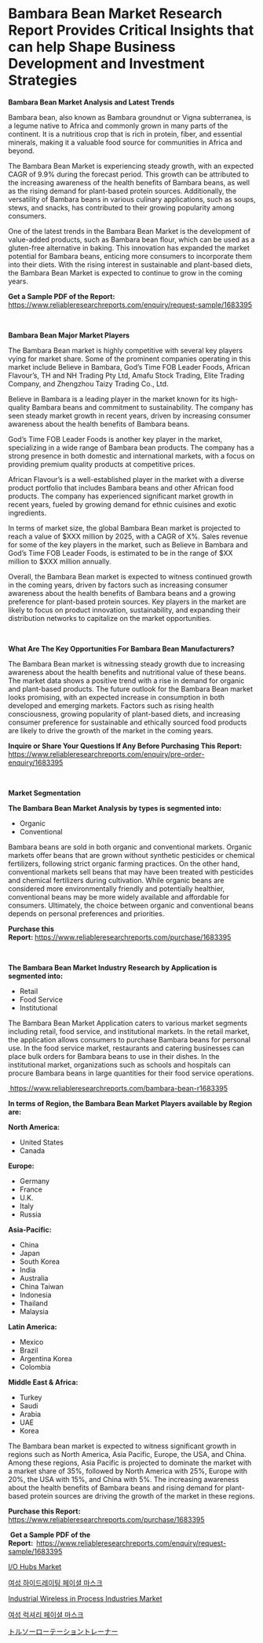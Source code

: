 <p><h1>Bambara Bean Market Research Report Provides Critical Insights that can help Shape Business Development and Investment Strategies</h1></p><p><strong>Bambara Bean Market Analysis and Latest Trends</strong></p>
<p><p>Bambara bean, also known as Bambara groundnut or Vigna subterranea, is a legume native to Africa and commonly grown in many parts of the continent. It is a nutritious crop that is rich in protein, fiber, and essential minerals, making it a valuable food source for communities in Africa and beyond.</p><p>The Bambara Bean Market is experiencing steady growth, with an expected CAGR of 9.9% during the forecast period. This growth can be attributed to the increasing awareness of the health benefits of Bambara beans, as well as the rising demand for plant-based protein sources. Additionally, the versatility of Bambara beans in various culinary applications, such as soups, stews, and snacks, has contributed to their growing popularity among consumers.</p><p>One of the latest trends in the Bambara Bean Market is the development of value-added products, such as Bambara bean flour, which can be used as a gluten-free alternative in baking. This innovation has expanded the market potential for Bambara beans, enticing more consumers to incorporate them into their diets. With the rising interest in sustainable and plant-based diets, the Bambara Bean Market is expected to continue to grow in the coming years.</p></p>
<p><strong>Get a Sample PDF of the Report:&nbsp;</strong> <a href="https://www.reliableresearchreports.com/enquiry/request-sample/1683395">https://www.reliableresearchreports.com/enquiry/request-sample/1683395</a></p>
<p>&nbsp;</p>
<p><strong>Bambara Bean Major Market Players</strong></p>
<p><p>The Bambara Bean market is highly competitive with several key players vying for market share. Some of the prominent companies operating in this market include Believe in Bambara, God’s Time FOB Leader Foods, African Flavour’s, TH and NH Trading Pty Ltd, Amafu Stock Trading, Elite Trading Company, and Zhengzhou Taizy Trading Co., Ltd.</p><p>Believe in Bambara is a leading player in the market known for its high-quality Bambara beans and commitment to sustainability. The company has seen steady market growth in recent years, driven by increasing consumer awareness about the health benefits of Bambara beans.</p><p>God’s Time FOB Leader Foods is another key player in the market, specializing in a wide range of Bambara bean products. The company has a strong presence in both domestic and international markets, with a focus on providing premium quality products at competitive prices.</p><p>African Flavour’s is a well-established player in the market with a diverse product portfolio that includes Bambara beans and other African food products. The company has experienced significant market growth in recent years, fueled by growing demand for ethnic cuisines and exotic ingredients.</p><p>In terms of market size, the global Bambara Bean market is projected to reach a value of $XXX million by 2025, with a CAGR of X%. Sales revenue for some of the key players in the market, such as Believe in Bambara and God’s Time FOB Leader Foods, is estimated to be in the range of $XX million to $XXX million annually.</p><p>Overall, the Bambara Bean market is expected to witness continued growth in the coming years, driven by factors such as increasing consumer awareness about the health benefits of Bambara beans and a growing preference for plant-based protein sources. Key players in the market are likely to focus on product innovation, sustainability, and expanding their distribution networks to capitalize on the market opportunities.</p></p>
<p>&nbsp;</p>
<p><strong>What Are The Key Opportunities For Bambara Bean Manufacturers?</strong></p>
<p><p>The Bambara Bean market is witnessing steady growth due to increasing awareness about the health benefits and nutritional value of these beans. The market data shows a positive trend with a rise in demand for organic and plant-based products. The future outlook for the Bambara Bean market looks promising, with an expected increase in consumption in both developed and emerging markets. Factors such as rising health consciousness, growing popularity of plant-based diets, and increasing consumer preference for sustainable and ethically sourced food products are likely to drive the growth of the market in the coming years.</p></p>
<p><strong>Inquire or Share Your Questions If Any Before Purchasing This Report:</strong> <a href="https://www.reliableresearchreports.com/enquiry/pre-order-enquiry/1683395">https://www.reliableresearchreports.com/enquiry/pre-order-enquiry/1683395</a></p>
<p>&nbsp;</p>
<p><strong>Market Segmentation</strong></p>
<p><strong>The Bambara Bean Market Analysis by types is segmented into:</strong></p>
<p><ul><li>Organic</li><li>Conventional</li></ul></p>
<p><p>Bambara beans are sold in both organic and conventional markets. Organic markets offer beans that are grown without synthetic pesticides or chemical fertilizers, following strict organic farming practices. On the other hand, conventional markets sell beans that may have been treated with pesticides and chemical fertilizers during cultivation. While organic beans are considered more environmentally friendly and potentially healthier, conventional beans may be more widely available and affordable for consumers. Ultimately, the choice between organic and conventional beans depends on personal preferences and priorities.</p></p>
<p><strong>Purchase this Report:&nbsp;</strong><a href="https://www.reliableresearchreports.com/purchase/1683395">https://www.reliableresearchreports.com/purchase/1683395</a></p>
<p>&nbsp;</p>
<p><strong>The Bambara Bean Market Industry Research by Application is segmented into:</strong></p>
<p><ul><li>Retail</li><li>Food Service</li><li>Institutional</li></ul></p>
<p><p>The Bambara Bean Market Application caters to various market segments including retail, food service, and institutional markets. In the retail market, the application allows consumers to purchase Bambara beans for personal use. In the food service market, restaurants and catering businesses can place bulk orders for Bambara beans to use in their dishes. In the institutional market, organizations such as schools and hospitals can procure Bambara beans in large quantities for their food service operations.</p></p>
<p><a href="https://www.reliableresearchreports.com/bambara-bean-r1683395">&nbsp;https://www.reliableresearchreports.com/bambara-bean-r1683395</a></p>
<p><strong>In terms of Region, the Bambara Bean Market Players available by Region are:</strong></p>
<p>
    <p> <strong> North America: </strong>
        <ul>
            <li>United States</li>
            <li>Canada</li>
        </ul>
        </p> 
    <p> <strong> Europe: </strong>
        <ul>
            <li>Germany</li>
            <li>France</li>
            <li>U.K.</li>
            <li>Italy</li>
            <li>Russia</li>
        </ul>
        </p> 
    <p> <strong> Asia-Pacific: </strong>
        <ul>
            <li>China</li>
            <li>Japan</li>
            <li>South Korea</li>
            <li>India</li>
            <li>Australia</li>
            <li>China Taiwan</li>
            <li>Indonesia</li>
            <li>Thailand</li>
            <li>Malaysia</li>
        </ul>
        </p> 
    <p> <strong> Latin America: </strong>
        <ul>
            <li>Mexico</li>
            <li>Brazil</li>
            <li>Argentina Korea</li>
            <li>Colombia</li>
        </ul>
        </p> 
    <p> <strong> Middle East & Africa: </strong>
        <ul>
            <li>Turkey</li>
            <li>Saudi</li>
            <li>Arabia</li>
            <li>UAE</li>
            <li>Korea</li>
        </ul>
    </p>
    </p>
<p><p>The Bambara bean market is expected to witness significant growth in regions such as North America, Asia Pacific, Europe, the USA, and China. Among these regions, Asia Pacific is projected to dominate the market with a market share of 35%, followed by North America with 25%, Europe with 20%, the USA with 15%, and China with 5%. The increasing awareness about the health benefits of Bambara beans and rising demand for plant-based protein sources are driving the growth of the market in these regions.</p></p>
<p><strong>Purchase this Report: </strong><a href="https://www.reliableresearchreports.com/purchase/1683395">https://www.reliableresearchreports.com/purchase/1683395</a></p>
<p>&nbsp;<strong>Get a Sample PDF of the Report:&nbsp;&nbsp;</strong><a href="https://www.reliableresearchreports.com/enquiry/request-sample/1683395">https://www.reliableresearchreports.com/enquiry/request-sample/1683395</a></p>
<p><strong></strong></p>
<p><p><a href="https://github.com/Glendatilghmankmgz0rbhwpy/Market-Research-Report-List-2/blob/main/io-hubs-market.md">I/O Hubs Market</a></p><p><a href="https://github.com/ahmadrevanz10/Market-Research-Report-List-1/blob/main/7332064104302.md">여성 하이드레이팅 페이셜 마스크</a></p><p><a href="https://github.com/DeonteStanton2023/Market-Research-Report-List-1/blob/main/industrial-wireless-in-process-industries-market.md">Industrial Wireless in Process Industries Market</a></p><p><a href="https://github.com/jimahmed0511/Market-Research-Report-List-1/blob/main/5454281104301.md">여성 럭셔리 페이셜 마스크</a></p><p><a href="https://github.com/mm14022023/Market-Research-Report-List-1/blob/main/3996976109465.md">トルソーローテーショントレーナー</a></p></p>